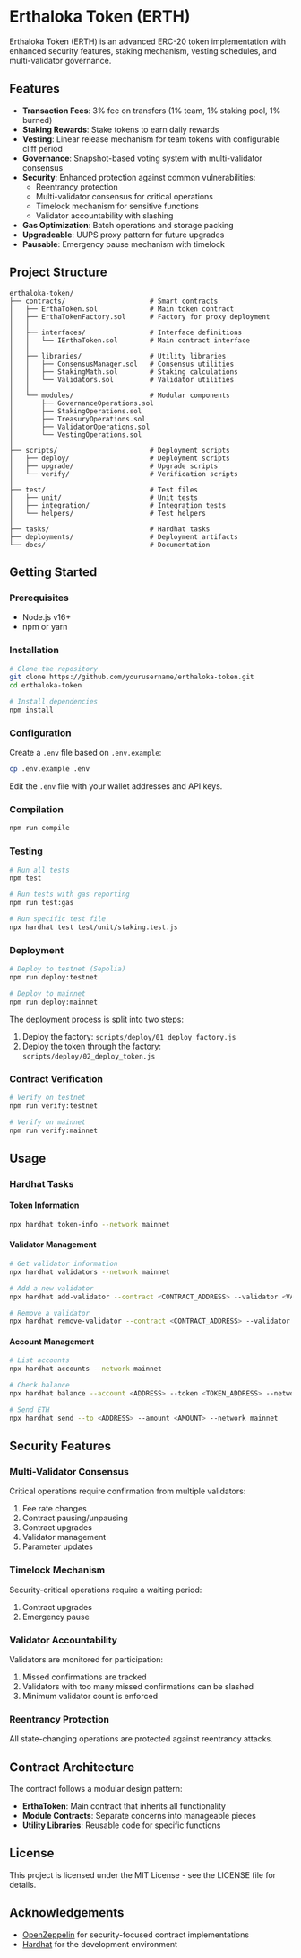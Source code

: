 # Erthaloka Token (ERTH)

Erthaloka Token (ERTH) is an advanced ERC-20 token implementation with enhanced security features, staking mechanism, vesting schedules, and multi-validator governance.

## Features

- **Transaction Fees**: 3% fee on transfers (1% team, 1% staking pool, 1% burned)
- **Staking Rewards**: Stake tokens to earn daily rewards
- **Vesting**: Linear release mechanism for team tokens with configurable cliff period
- **Governance**: Snapshot-based voting system with multi-validator consensus
- **Security**: Enhanced protection against common vulnerabilities:
  - Reentrancy protection
  - Multi-validator consensus for critical operations
  - Timelock mechanism for sensitive functions
  - Validator accountability with slashing
- **Gas Optimization**: Batch operations and storage packing
- **Upgradeable**: UUPS proxy pattern for future upgrades
- **Pausable**: Emergency pause mechanism with timelock

## Project Structure

```
erthaloka-token/
├── contracts/                     # Smart contracts
│   ├── ErthaToken.sol             # Main token contract
│   ├── ErthaTokenFactory.sol      # Factory for proxy deployment
│   │
│   ├── interfaces/                # Interface definitions
│   │   └── IErthaToken.sol        # Main contract interface
│   │
│   ├── libraries/                 # Utility libraries
│   │   ├── ConsensusManager.sol   # Consensus utilities
│   │   ├── StakingMath.sol        # Staking calculations
│   │   └── Validators.sol         # Validator utilities
│   │
│   └── modules/                   # Modular components
│       ├── GovernanceOperations.sol
│       ├── StakingOperations.sol
│       ├── TreasuryOperations.sol
│       ├── ValidatorOperations.sol
│       └── VestingOperations.sol
│
├── scripts/                       # Deployment scripts
│   ├── deploy/                    # Deployment scripts
│   ├── upgrade/                   # Upgrade scripts
│   └── verify/                    # Verification scripts
│
├── test/                          # Test files
│   ├── unit/                      # Unit tests
│   ├── integration/               # Integration tests
│   └── helpers/                   # Test helpers
│
├── tasks/                         # Hardhat tasks
├── deployments/                   # Deployment artifacts
└── docs/                          # Documentation
```

## Getting Started

### Prerequisites

- Node.js v16+
- npm or yarn

### Installation

```bash
# Clone the repository
git clone https://github.com/yourusername/erthaloka-token.git
cd erthaloka-token

# Install dependencies
npm install
```

### Configuration

Create a `.env` file based on `.env.example`:

```bash
cp .env.example .env
```

Edit the `.env` file with your wallet addresses and API keys.

### Compilation

```bash
npm run compile
```

### Testing

```bash
# Run all tests
npm test

# Run tests with gas reporting
npm run test:gas

# Run specific test file
npx hardhat test test/unit/staking.test.js
```

### Deployment

```bash
# Deploy to testnet (Sepolia)
npm run deploy:testnet

# Deploy to mainnet
npm run deploy:mainnet
```

The deployment process is split into two steps:

1. Deploy the factory: `scripts/deploy/01_deploy_factory.js`
2. Deploy the token through the factory: `scripts/deploy/02_deploy_token.js`

### Contract Verification

```bash
# Verify on testnet
npm run verify:testnet

# Verify on mainnet
npm run verify:mainnet
```

## Usage

### Hardhat Tasks

#### Token Information

```bash
npx hardhat token-info --network mainnet
```

#### Validator Management

```bash
# Get validator information
npx hardhat validators --network mainnet

# Add a new validator
npx hardhat add-validator --contract <CONTRACT_ADDRESS> --validator <VALIDATOR_ADDRESS> --network mainnet

# Remove a validator
npx hardhat remove-validator --contract <CONTRACT_ADDRESS> --validator <VALIDATOR_ADDRESS> --network mainnet
```

#### Account Management

```bash
# List accounts
npx hardhat accounts --network mainnet

# Check balance
npx hardhat balance --account <ADDRESS> --token <TOKEN_ADDRESS> --network mainnet

# Send ETH
npx hardhat send --to <ADDRESS> --amount <AMOUNT> --network mainnet
```

## Security Features

### Multi-Validator Consensus

Critical operations require confirmation from multiple validators:

1. Fee rate changes
2. Contract pausing/unpausing
3. Contract upgrades
4. Validator management
5. Parameter updates

### Timelock Mechanism

Security-critical operations require a waiting period:

1. Contract upgrades
2. Emergency pause

### Validator Accountability

Validators are monitored for participation:

1. Missed confirmations are tracked
2. Validators with too many missed confirmations can be slashed
3. Minimum validator count is enforced

### Reentrancy Protection

All state-changing operations are protected against reentrancy attacks.

## Contract Architecture

The contract follows a modular design pattern:

- **ErthaToken**: Main contract that inherits all functionality
- **Module Contracts**: Separate concerns into manageable pieces
- **Utility Libraries**: Reusable code for specific functions

## License

This project is licensed under the MIT License - see the LICENSE file for details.

## Acknowledgements

- [OpenZeppelin](https://openzeppelin.com/) for security-focused contract implementations
- [Hardhat](https://hardhat.org/) for the development environment